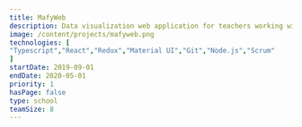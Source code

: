 ```yaml
---
title: MafyWeb
description: Data visualization web application for teachers working with Mafy tools. Enables teachers to track student progress and provides tools for student data management.
image: /content/projects/mafyweb.png
technologies: [
"Typescript","React","Redux","Material UI","Git","Node.js","Scrum"
]
startDate: 2019-09-01
endDate: 2020-05-01
priority: 1
hasPage: false
type: school
teamSize: 8
---
```

